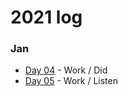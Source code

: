# 2021 log

### Jan
- [Day 04](https://github.com/kvnol/dailylog/blob/master/2021/log/04-01-2021.md) - Work / Did
- [Day 05](https://github.com/kvnol/dailylog/blob/master/2021/log/05-01-2021.md) - Work / Listen
